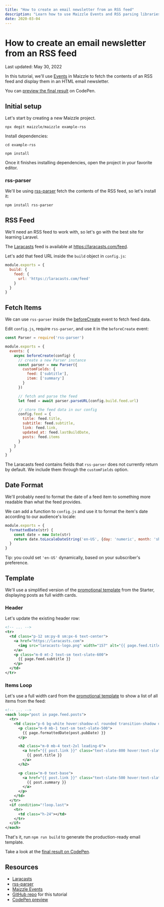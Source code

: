 ```yaml
---
title: "How to create an email newsletter from an RSS feed"
description: "Learn how to use Maizzle Events and RSS parsing libraries to create an email newsletter from an (atom) RSS feed."
date: 2020-03-04
---
```


# How to create an email newsletter from an RSS feed

<p class="text-sm">Last updated: May 30, 2022</p>

In this tutorial, we'll use [Events](/docs/events) in Maizzle to fetch the contents of an RSS feed and display them in an HTML email newsletter.

You can [preview the final result](https://codepen.io/maizzle/pen/ExjvmdP?editors=1000) on CodePen.

## Initial setup

Let's start by creating a new Maizzle project.

<terminal show-copy>

  ```
  npx degit maizzle/maizzle example-rss
  ```

</terminal>

Install dependencies:

<terminal show-copy>

  ```
  cd example-rss

  npm install
  ```

</terminal>

Once it finishes installing dependencies, open the project in your favorite editor.

### rss-parser

We'll be using [rss-parser](https://www.npmjs.com/package/rss-parser) fetch the contents of the RSS feed, so let's install it:

<terminal show-copy>

  ```
  npm install rss-parser
  ```

</terminal>

## RSS Feed

We'll need an RSS feed to work with, so let's go with the best site for learning Laravel.

The [Laracasts](https://laracasts.com) feed is available at https://laracasts.com/feed.

Let's add that feed URL inside the `build` object in `config.js`:

<code-sample title="config.js">

  ```js
  module.exports = {
    build: {
      feed: {
        url: 'https://laracasts.com/feed'
      }
    }
  }
  ```

</code-sample>

## Fetch Items

We can use `rss-parser` inside the [beforeCreate](/docs/events#beforecreate) event to fetch feed data.

Edit `config.js`, require `rss-parser`, and use it in the `beforeCreate` event:

<code-sample title="config.js">

  ```js
  const Parser = require('rss-parser')

  module.exports = {
    events: {
      async beforeCreate(config) {
        // create a new Parser instance
        const parser = new Parser({
          customFields: {
            feed: ['subtitle'],
            item: ['summary']
          }
        })

        // fetch and parse the feed
        let feed = await parser.parseURL(config.build.feed.url)

        // store the feed data in our config
        config.feed = {
          title: feed.title,
          subtitle: feed.subtitle,
          link: feed.link,
          updated_at: feed.lastBuildDate,
          posts: feed.items
        }
      }
    }
  }
  ```

</code-sample>

<alert>The Laracasts feed contains fields that `rss-parser` does not currently return by default. We include them through the `customFields` option.</alert>

## Date Format

We'll probably need to format the date of a feed item to something more readable than what the feed provides.

We can add a function to `config.js` and use it to format the item's date according to our audience's locale:

<code-sample title="config.js">

  ```js
  module.exports = {
    formattedDate(str) {
      const date = new Date(str)
      return date.toLocaleDateString('en-US', {day: 'numeric', month: 'short', year: 'numeric'})
    }
  }
  ```

</code-sample>

<alert>Tip: you could set `'en-US'` dynamically, based on your subscriber's preference.</alert>

## Template

We'll use a simplified version of the [promotional template](https://github.com/maizzle/maizzle/blob/master/src/templates/promotional.html) from the Starter, displaying posts as full width cards.

### Header

Let's update the existing header row:

<code-sample title="src/templates/promotional.html">

  ```xml
  <!-- ... -->
  <tr>
    <td class="p-12 sm:py-8 sm:px-6 text-center">
      <a href="https://laracasts.com">
        <img src="laracasts-logo.png" width="157" alt="{{ page.feed.title }}">
      </a>
      <p class="m-0 mt-2 text-sm text-slate-600">
        {{ page.feed.subtitle }}
      </p>
    </td>
  </tr>
  ```

</code-sample>

### Items Loop

Let's use a full width card from the [promotional template](https://github.com/maizzle/maizzle/blob/master/src/templates/promotional.html) to show a list of all items from the feed:

<code-sample title="src/templates/promotional.html">

  ```xml
  <!-- ... -->
  <each loop="post in page.feed.posts">
    <tr>
      <td class="p-6 bg-white hover:shadow-xl rounded transition-shadow duration-300">
        <p class="m-0 mb-1 text-sm text-slate-500">
          {{ page.formattedDate(post.pubDate) }}
        </p>

        <h2 class="m-0 mb-4 text-2xl leading-6">
          <a href="{{ post.link }}" class="text-slate-800 hover:text-slate-700 [text-decoration:none]">
            {{ post.title }}
          </a>
        </h2>

        <p class="m-0 text-base">
          <a href="{{ post.link }}" class="text-slate-500 hover:text-slate-700 [text-decoration:none]">
            {{ post.summary }}
          </a>
        </p>
      </td>
    </tr>
    <if condition="!loop.last">
      <tr>
        <td class="h-24"></td>
      </tr>
    </if>
  </each>
  ```

</code-sample>

That's it, run `npm run build` to generate the production-ready email template.

Take a look at the [final result on CodePen](https://codepen.io/maizzle/pen/ExjvmdP).

## Resources

- [Laracasts](https://laracasts.com/)
- [rss-parser](https://www.npmjs.com/package/rss-parser)
- [Maizzle Events](/docs/events/)
- [GitHub repo](https://github.com/maizzle/starter-rss) for this tutorial
- [CodePen preview](https://codepen.io/maizzle/pen/ExjvmdP)
